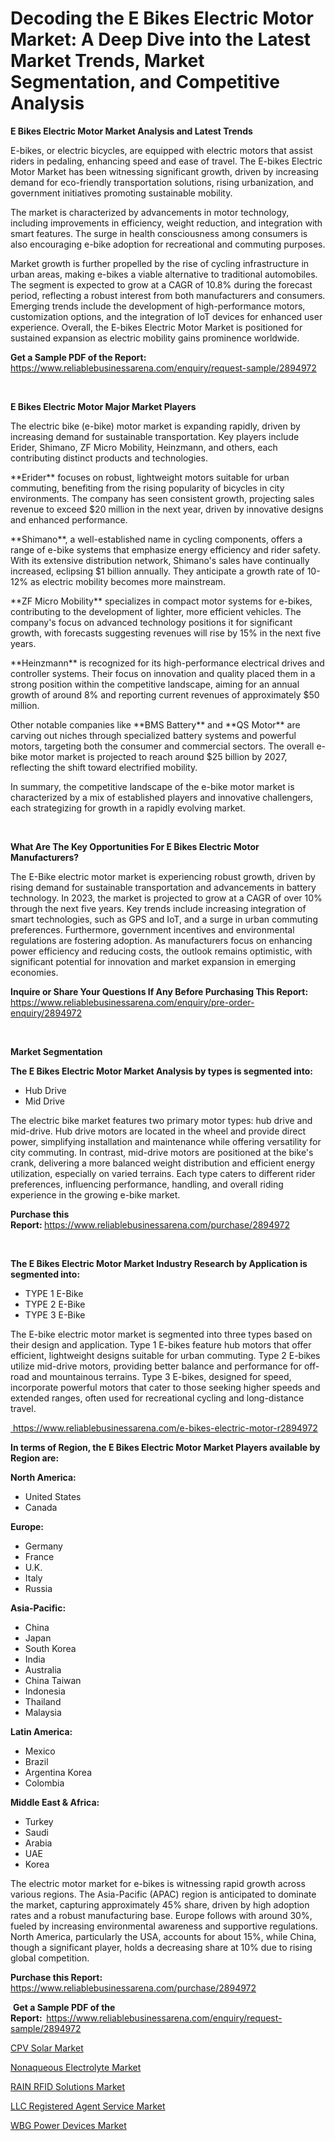 <p><h1>Decoding the E Bikes Electric Motor Market: A Deep Dive into the Latest Market Trends, Market Segmentation, and Competitive Analysis</h1></p><p><strong>E Bikes Electric Motor Market Analysis and Latest Trends</strong></p>
<p><p>E-bikes, or electric bicycles, are equipped with electric motors that assist riders in pedaling, enhancing speed and ease of travel. The E-bikes Electric Motor Market has been witnessing significant growth, driven by increasing demand for eco-friendly transportation solutions, rising urbanization, and government initiatives promoting sustainable mobility. </p><p>The market is characterized by advancements in motor technology, including improvements in efficiency, weight reduction, and integration with smart features. The surge in health consciousness among consumers is also encouraging e-bike adoption for recreational and commuting purposes. </p><p>Market growth is further propelled by the rise of cycling infrastructure in urban areas, making e-bikes a viable alternative to traditional automobiles. The segment is expected to grow at a CAGR of 10.8% during the forecast period, reflecting a robust interest from both manufacturers and consumers. Emerging trends include the development of high-performance motors, customization options, and the integration of IoT devices for enhanced user experience. Overall, the E-bikes Electric Motor Market is positioned for sustained expansion as electric mobility gains prominence worldwide.</p></p>
<p><strong>Get a Sample PDF of the Report:&nbsp;</strong> <a href="https://www.reliablebusinessarena.com/enquiry/request-sample/2894972?utm_campaign=2217&utm_medium=2&utm_source=Github&utm_content=ia&utm_term=15032025&utm_id=e-bikes-electric-motor">https://www.reliablebusinessarena.com/enquiry/request-sample/2894972</a></p>
<p>&nbsp;</p>
<p><strong>E Bikes Electric Motor Major Market Players</strong></p>
<p><p>The electric bike (e-bike) motor market is expanding rapidly, driven by increasing demand for sustainable transportation. Key players include Erider, Shimano, ZF Micro Mobility, Heinzmann, and others, each contributing distinct products and technologies.</p><p>**Erider** focuses on robust, lightweight motors suitable for urban commuting, benefiting from the rising popularity of bicycles in city environments. The company has seen consistent growth, projecting sales revenue to exceed $20 million in the next year, driven by innovative designs and enhanced performance.</p><p>**Shimano**, a well-established name in cycling components, offers a range of e-bike systems that emphasize energy efficiency and rider safety. With its extensive distribution network, Shimano's sales have continually increased, eclipsing $1 billion annually. They anticipate a growth rate of 10-12% as electric mobility becomes more mainstream.</p><p>**ZF Micro Mobility** specializes in compact motor systems for e-bikes, contributing to the development of lighter, more efficient vehicles. The company's focus on advanced technology positions it for significant growth, with forecasts suggesting revenues will rise by 15% in the next five years.</p><p>**Heinzmann** is recognized for its high-performance electrical drives and controller systems. Their focus on innovation and quality placed them in a strong position within the competitive landscape, aiming for an annual growth of around 8% and reporting current revenues of approximately $50 million.</p><p>Other notable companies like **BMS Battery** and **QS Motor** are carving out niches through specialized battery systems and powerful motors, targeting both the consumer and commercial sectors. The overall e-bike motor market is projected to reach around $25 billion by 2027, reflecting the shift toward electrified mobility.</p><p>In summary, the competitive landscape of the e-bike motor market is characterized by a mix of established players and innovative challengers, each strategizing for growth in a rapidly evolving market.</p></p>
<p>&nbsp;</p>
<p><strong>What Are The Key Opportunities For E Bikes Electric Motor Manufacturers?</strong></p>
<p><p>The E-Bike electric motor market is experiencing robust growth, driven by rising demand for sustainable transportation and advancements in battery technology. In 2023, the market is projected to grow at a CAGR of over 10% through the next five years. Key trends include increasing integration of smart technologies, such as GPS and IoT, and a surge in urban commuting preferences. Furthermore, government incentives and environmental regulations are fostering adoption. As manufacturers focus on enhancing power efficiency and reducing costs, the outlook remains optimistic, with significant potential for innovation and market expansion in emerging economies.</p></p>
<p><strong>Inquire or Share Your Questions If Any Before Purchasing This Report:</strong> <a href="https://www.reliablebusinessarena.com/enquiry/pre-order-enquiry/2894972?utm_campaign=2217&utm_medium=2&utm_source=Github&utm_content=ia&utm_term=15032025&utm_id=e-bikes-electric-motor">https://www.reliablebusinessarena.com/enquiry/pre-order-enquiry/2894972</a></p>
<p>&nbsp;</p>
<p><strong>Market Segmentation</strong></p>
<p><strong>The E Bikes Electric Motor Market Analysis by types is segmented into:</strong></p>
<p><ul><li>Hub Drive</li><li>Mid Drive</li></ul></p>
<p><p>The electric bike market features two primary motor types: hub drive and mid-drive. Hub drive motors are located in the wheel and provide direct power, simplifying installation and maintenance while offering versatility for city commuting. In contrast, mid-drive motors are positioned at the bike's crank, delivering a more balanced weight distribution and efficient energy utilization, especially on varied terrains. Each type caters to different rider preferences, influencing performance, handling, and overall riding experience in the growing e-bike market.</p></p>
<p><strong>Purchase this Report:&nbsp;</strong><a href="https://www.reliablebusinessarena.com/purchase/2894972?utm_campaign=2217&utm_medium=2&utm_source=Github&utm_content=ia&utm_term=15032025&utm_id=e-bikes-electric-motor">https://www.reliablebusinessarena.com/purchase/2894972</a></p>
<p>&nbsp;</p>
<p><strong>The E Bikes Electric Motor Market Industry Research by Application is segmented into:</strong></p>
<p><ul><li>TYPE 1 E-Bike</li><li>TYPE 2 E-Bike</li><li>TYPE 3 E-Bike</li></ul></p>
<p><p>The E-bike electric motor market is segmented into three types based on their design and application. Type 1 E-bikes feature hub motors that offer efficient, lightweight designs suitable for urban commuting. Type 2 E-bikes utilize mid-drive motors, providing better balance and performance for off-road and mountainous terrains. Type 3 E-bikes, designed for speed, incorporate powerful motors that cater to those seeking higher speeds and extended ranges, often used for recreational cycling and long-distance travel.</p></p>
<p><a href="https://www.reliablebusinessarena.com/e-bikes-electric-motor-r2894972?utm_campaign=2217&utm_medium=2&utm_source=Github&utm_content=ia&utm_term=15032025&utm_id=e-bikes-electric-motor">&nbsp;https://www.reliablebusinessarena.com/e-bikes-electric-motor-r2894972</a></p>
<p><strong>In terms of Region, the E Bikes Electric Motor Market Players available by Region are:</strong></p>
<p>
    <p> <strong> North America: </strong>
        <ul>
            <li>United States</li>
            <li>Canada</li>
        </ul>
        </p> 
    <p> <strong> Europe: </strong>
        <ul>
            <li>Germany</li>
            <li>France</li>
            <li>U.K.</li>
            <li>Italy</li>
            <li>Russia</li>
        </ul>
        </p> 
    <p> <strong> Asia-Pacific: </strong>
        <ul>
            <li>China</li>
            <li>Japan</li>
            <li>South Korea</li>
            <li>India</li>
            <li>Australia</li>
            <li>China Taiwan</li>
            <li>Indonesia</li>
            <li>Thailand</li>
            <li>Malaysia</li>
        </ul>
        </p> 
    <p> <strong> Latin America: </strong>
        <ul>
            <li>Mexico</li>
            <li>Brazil</li>
            <li>Argentina Korea</li>
            <li>Colombia</li>
        </ul>
        </p> 
    <p> <strong> Middle East & Africa: </strong>
        <ul>
            <li>Turkey</li>
            <li>Saudi</li>
            <li>Arabia</li>
            <li>UAE</li>
            <li>Korea</li>
        </ul>
    </p>
    </p>
<p><p>The electric motor market for e-bikes is witnessing rapid growth across various regions. The Asia-Pacific (APAC) region is anticipated to dominate the market, capturing approximately 45% share, driven by high adoption rates and a robust manufacturing base. Europe follows with around 30%, fueled by increasing environmental awareness and supportive regulations. North America, particularly the USA, accounts for about 15%, while China, though a significant player, holds a decreasing share at 10% due to rising global competition.</p></p>
<p><strong>Purchase this Report: </strong><a href="https://www.reliablebusinessarena.com/purchase/2894972?utm_campaign=2217&utm_medium=2&utm_source=Github&utm_content=ia&utm_term=15032025&utm_id=e-bikes-electric-motor">https://www.reliablebusinessarena.com/purchase/2894972</a></p>
<p>&nbsp;<strong>Get a Sample PDF of the Report:&nbsp;&nbsp;</strong><a href="https://www.reliablebusinessarena.com/enquiry/request-sample/2894972?utm_campaign=2217&utm_medium=2&utm_source=Github&utm_content=ia&utm_term=15032025&utm_id=e-bikes-electric-motor">https://www.reliablebusinessarena.com/enquiry/request-sample/2894972</a></p>
<p><strong></strong></p>
<p><p><a href="https://www.linkedin.com/pulse/cpv-solar-market-size-2025-2032-technology-deployment-revenue-sts4c?utm_campaign=2217&utm_medium=2&utm_source=Github&utm_content=ia&utm_term=15032025&utm_id=e-bikes-electric-motor">CPV Solar Market</a></p><p><a href="https://github.com/meenafadilkh/Market-Research-Report-List-1/blob/main/nonaqueous-electrolyte-market.md?utm_campaign=2217&utm_medium=2&utm_source=Github&utm_content=ia&utm_term=15032025&utm_id=e-bikes-electric-motor">Nonaqueous Electrolyte Market</a></p><p><a href="https://www.linkedin.com/pulse/detailed-market-size-growth-rain-rfid-solutions-sector-xvdaf?utm_campaign=2217&utm_medium=2&utm_source=Github&utm_content=ia&utm_term=15032025&utm_id=e-bikes-electric-motor">RAIN RFID Solutions Market</a></p><p><a href="https://github.com/gaiusmelyna/Market-Research-Report-List-1/blob/main/llc-registered-agent-service-market.md?utm_campaign=2217&utm_medium=2&utm_source=Github&utm_content=ia&utm_term=15032025&utm_id=e-bikes-electric-motor">LLC Registered Agent Service Market</a></p><p><a href="https://www.linkedin.com/pulse/wbg-power-devices-market-evaluation-leading-players-rxoze?utm_campaign=2217&utm_medium=2&utm_source=Github&utm_content=ia&utm_term=15032025&utm_id=e-bikes-electric-motor">WBG Power Devices Market</a></p></p>